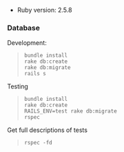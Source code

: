 * Ruby version: 2.5.8

### Database

Development:
>`bundle install`  
>`rake db:create`  
>`rake db:migrate`  
>`rails s`  

Testing
>`bundle install`  
>`rake db:create`  
>`RAILS_ENV=test rake db:migrate`  
>`rspec`  

Get full descriptions of tests
>`rspec -fd`  

